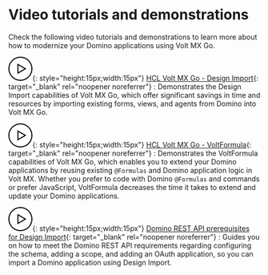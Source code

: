 # Video tutorials and demonstrations

Check the following video tutorials and demonstrations to learn more about how to modernize your Domino applications using Volt MX Go.

![Play button icon](../assets/images/play%20button.svg){: style="height:15px;width:15px"}&nbsp;[HCL Volt MX Go - Design Import](https://www.youtube.com/watch?v=d85w8O7WNiw "Video opens and plays in a new tab"){: target="_blank" rel="noopener noreferrer"} 
: Demonstrates the Design Import capabilities of Volt MX Go, which offer significant savings in time and resources by importing existing forms, views, and agents from Domino into Volt MX Go.

![Play button icon](../assets/images/play%20button.svg){: style="height:15px;width:15px"}&nbsp;[HCL Volt MX Go - VoltFormula](https://www.youtube.com/watch?v=bF2viApDAho "Video opens and plays in a new tab"){: target="_blank" rel="noopener noreferrer"} 
: Demonstrates the VoltFormula capabilities of Volt MX Go, which enables you to extend your Domino applications by reusing existing `@Formulas` and Domino application logic in Volt MX. Whether you prefer to code with Domino `@Formulas` and commands or prefer JavaScript, VoltFormula decreases the time it takes to extend and update your Domino applications. 

![Play button icon](../assets/images/play%20button.svg){: style="height:15px;width:15px"}&nbsp;[Domino REST API prerequisites for Design Import](https://www.youtube.com/watch?v=Bv9yZXbqfL8 "Video opens and plays in a new tab"){: target="_blank" rel="noopener noreferrer"} 
: Guides you on how to meet the Domino REST API requirements regarding configuring the schema, adding a scope, and adding an OAuth application, so you can import a Domino application using Design Import.